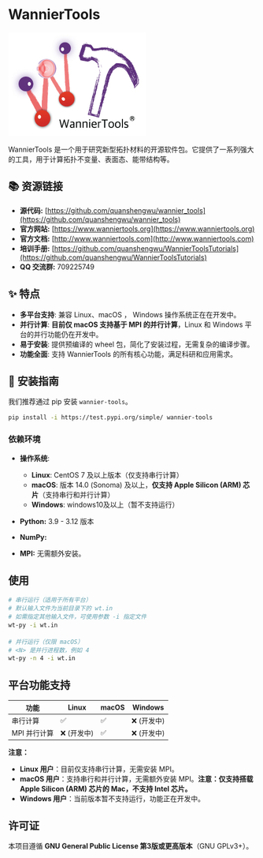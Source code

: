# WannierTools

![wanniertools-logo](wt-logo.jpg)

WannierTools 是一个用于研究新型拓扑材料的开源软件包。它提供了一系列强大的工具，用于计算拓扑不变量、表面态、能带结构等。

## 📚 资源链接

* **源代码:** [https://github.com/quanshengwu/wannier_tools](https://github.com/quanshengwu/wannier_tools)
* **官方网站:** [https://www.wanniertools.org](https://www.wanniertools.org)
* **官方文档:** [http://www.wanniertools.com](http://www.wanniertools.com)
* **培训手册:** [https://github.com/quanshengwu/WannierToolsTutorials](https://github.com/quanshengwu/WannierToolsTutorials)
* **QQ 交流群:** 709225749

## ✨ 特点

* **多平台支持**: 兼容 Linux、macOS ， Windows 操作系统正在在开发中。
* **并行计算**: **目前仅 macOS 支持基于 MPI 的并行计算**，Linux 和 Windows 平台的并行功能仍在开发中。
* **易于安装**: 提供预编译的 wheel 包，简化了安装过程，无需复杂的编译步骤。
* **功能全面**: 支持 WannierTools 的所有核心功能，满足科研和应用需求。

## 🚀 安装指南

我们推荐通过 pip 安装 `wannier-tools`。

```bash
pip install -i https://test.pypi.org/simple/ wannier-tools
```

### 依赖环境

* **操作系统**:

  * **Linux**: CentOS 7 及以上版本（仅支持串行计算）
  * **macOS**: 版本 14.0 (Sonoma) 及以上，**仅支持 Apple Silicon (ARM) 芯片**（支持串行和并行计算）
  * **Windows**: windows10及以上（暂不支持运行）
* **Python:** 3.9 - 3.12 版本
* **NumPy:**
* **MPI:** 无需额外安装。

## 使用

```bash
# 串行运行（适用于所有平台）
# 默认输入文件为当前目录下的 wt.in
# 如需指定其他输入文件，可使用参数 -i 指定文件
wt-py -i wt.in

# 并行运行（仅限 macOS）
# <N> 是并行进程数，例如 4
wt-py -n 4 -i wt.in
```

## 平台功能支持

| 功能        | Linux      | macOS          | Windows        |
| --------    | ---------- | -------------- | ------------- |
| 串行计算     | ✅         | ✅           | ❌ (开发中)   |
| MPI 并行计算 | ❌ (开发中) | ✅           | ❌ (开发中)   |

**注意：**

* **Linux 用户**：目前仅支持串行计算，无需安装 MPI。
* **macOS 用户**：支持串行和并行计算，无需额外安装 MPI。**注意：仅支持搭载 Apple Silicon (ARM) 芯片的 Mac，不支持 Intel 芯片。**
* **Windows 用户**：当前版本暂不支持运行，功能正在开发中。

## 许可证

本项目遵循 **GNU General Public License 第3版或更高版本**（GNU GPLv3+）。
